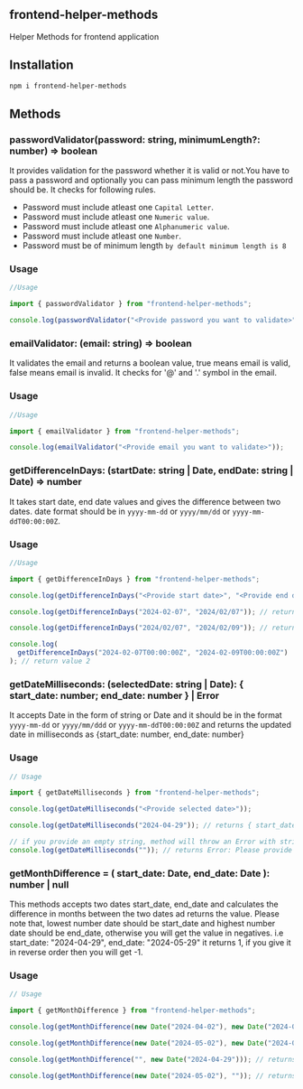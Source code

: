 ## frontend-helper-methods

Helper Methods for frontend application

## Installation

```bash
npm i frontend-helper-methods
```

## Methods

### passwordValidator(password: string, minimumLength?: number) => boolean

It provides validation for the password whether it is valid or not.You have to pass a password and optionally you can pass minimum length the password should be. It checks for following rules.

- Password must include atleast one `Capital Letter`.
- Password must include atleast one `Numeric value`.
- Password must include atleast one `Alphanumeric value`.
- Password must include atleast one `Number`.
- Password must be of minimum length `by default minimum length is 8`

### Usage

```javascript
//Usage

import { passwordValidator } from "frontend-helper-methods";

console.log(passwordValidator("<Provide password you want to validate>"));
```

### emailValidator: (email: string) => boolean

It validates the email and returns a boolean value, true means
email is valid, false means email is invalid. It checks for
'@' and '.' symbol in the email.

### Usage

```javascript
//Usage

import { emailValidator } from "frontend-helper-methods";

console.log(emailValidator("<Provide email you want to validate>"));
```

### getDifferenceInDays: (startDate: string | Date, endDate: string | Date) => number

It takes start date, end date values and gives the difference between two dates. date format should be in `yyyy-mm-dd` or `yyyy/mm/dd` or `yyyy-mm-ddT00:00:00Z`.

### Usage

```javascript
//Usage

import { getDifferenceInDays } from "frontend-helper-methods";

console.log(getDifferenceInDays("<Provide start date>", "<Provide end date>"));

console.log(getDifferenceInDays("2024-02-07", "2024/02/07")); // return value 0

console.log(getDifferenceInDays("2024/02/07", "2024/02/09")); // return value 2

console.log(
  getDifferenceInDays("2024-02-07T00:00:00Z", "2024-02-09T00:00:00Z")
); // return value 2
```

### getDateMilliseconds: (selectedDate: string | Date): { start_date: number; end_date: number } | Error

It accepts Date in the form of string or Date and it should be in the format `yyyy-mm-dd` or `yyyy/mm/ddd` or `yyyy-mm-ddT00:00:00Z` and returns the updated date in milliseconds as {start_date: number, end_date: number}

### Usage

```javascript
// Usage

import { getDateMilliseconds } from "frontend-helper-methods";

console.log(getDateMilliseconds("<Provide selected date>"));

console.log(getDateMilliseconds("2024-04-29")); // returns { start_date: 1714329061000, end_date: 1714415399000 }

// if you provide an empty string, method will throw an Error with string `Please provide a non empty string`
console.log(getDateMilliseconds("")); // returns Error: Please provide a non empty string
```

### getMonthDifference = ( start_date: Date, end_date: Date ): number | null

This methods accepts two dates start_date, end_date and calculates the difference in months between the two dates ad returns the value. Please note that, lowest number date should be start_date and highest number date should be end_date, otherwise you will get the value in negatives. i.e start_date: "2024-04-29", end_date: "2024-05-29" it returns 1, if you give it in reverse order then you will get -1.

### Usage

```javascript
// Usage

import { getMonthDifference } from "frontend-helper-methods";

console.log(getMonthDifference(new Date("2024-04-02"), new Date("2024-05-29"))); // returns 1

console.log(getMonthDifference(new Date("2024-05-02"), new Date("2024-04-29"))); // returns -1

console.log(getMonthDifference("", new Date("2024-04-29"))); // returns null

console.log(getMonthDifference(new Date("2024-05-02"), "")); // returns null
```
